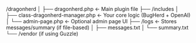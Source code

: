/dragonherd
│
├── dragonherd.php                    ← Main plugin file
├── /includes
│   ├── class-dragonherd-manager.php ← Your core logic (BugHerd + OpenAI)
│   └── admin-page.php               ← Optional admin page UI
├── /logs                             ← Stores messages/summary (if file-based)
│   ├── messages.txt
│   └── summary.txt
└── /vendor (if using Guzzle)

